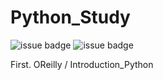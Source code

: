 # Python_Study

![issue badge](https://img.shields.io/badge/python-3.7.4-blue?style=flat&logo=Python&logoColor=FFFFFF) ![issue badge](https://img.shields.io/badge/ubuntu-16.04-orange?style=flat&logo=Ubuntu&logoColor=White)

First. OReilly / Introduction_Python
